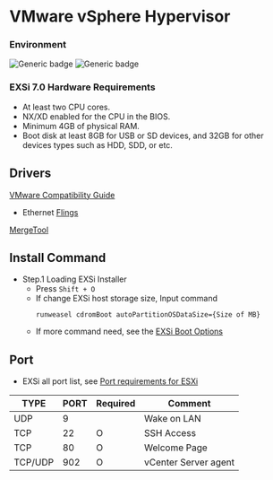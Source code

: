 # VMware vSphere Hypervisor
### Environment
![Generic badge](https://img.shields.io/badge/vSphere_Hypervisor(EXSi)-7.0-green.svg)
![Generic badge](https://img.shields.io/badge/Chipset-SuperMicro_C621,_ASRock_X470D4U-blue.svg)

### EXSi 7.0 Hardware Requirements
   - At least two CPU cores.
   - NX/XD enabled for the CPU in the BIOS.
   - Minimum 4GB of physical RAM.
   - Boot disk at least 8GB for USB or SD devices, and 32GB for other devices types such as HDD, SDD, or etc.

## Drivers
[VMware Compatibility Guide](https://www.vmware.com/resources/compatibility/search.php)

  - Ethernet [Flings](https://flings.vmware.com/community-networking-driver-for-esxi)

[MergeTool](https://github.com/VFrontDe/ESXi-Customizer-PS/blob/master/ESXi-Customizer-PS.ps1)

## Install Command
  - Step.1 Loading EXSi Installer
    - Press `Shift + O`
    - If change EXSi host storage size, Input command
      ```
      runweasel cdromBoot autoPartitionOSDataSize={Size of MB}
      ```
    - If more command need, see the [EXSi Boot Options](https://docs.vmware.com/en/VMware-vSphere/7.0/com.vmware.esxi.upgrade.doc/GUID-9040F0B2-31B5-406C-9000-B02E8DA785D4.html#GUID-9040F0B2-31B5-406C-9000-B02E8DA785D4)

## Port
  - EXSi all port list, see [Port requirements for ESXi](https://kb.vmware.com/s/article/2039095)
  
| TYPE | PORT | Required | Comment |
|---|---|---|---|
| UDP | 9 |  | Wake on LAN |
| TCP | 22 | O | SSH Access |
| TCP | 80 | O | Welcome Page |
| TCP/UDP | 902 | O | vCenter Server agent |
